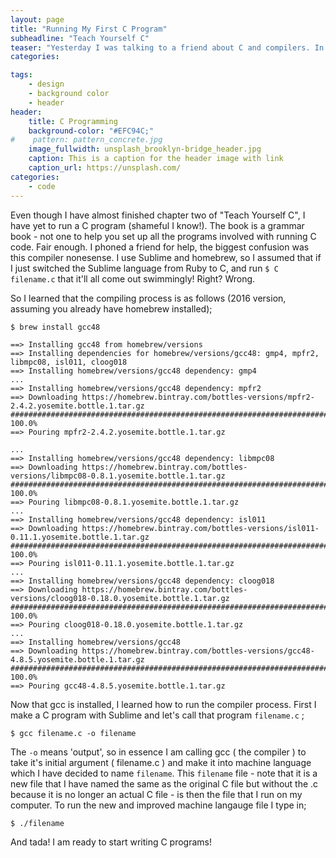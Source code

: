 ```yaml
---
layout: page
title: "Running My First C Program"
subheadline: "Teach Yourself C"
teaser: "Yesterday I was talking to a friend about C and compilers. In Ruby, the need to compile a code is unheard of and the concept was completely foreign to me with C - once again reminding me why I am learning C in the first place. There is so much I am learning from C that I would never have learned from Ruby! And as much as it pains me to say it, learning Ruby first has some disadvantages. For one, Ruby *does* compile your code, it just does it behind the poorly lit alley so that no one can see it. Much of Ruby is done behind the scenes so you don't have to worry your pretty little programmer head about it - which makes it incredibly convenient but also misleading."
categories:

tags:
    - design
    - background color
    - header
header:
    title: C Programming
    background-color: "#EFC94C;"
#    pattern: pattern_concrete.jpg
    image_fullwidth: unsplash_brooklyn-bridge_header.jpg
    caption: This is a caption for the header image with link
    caption_url: https://unsplash.com/
categories:
    - code
---
```


Even though I have almost finished chapter two of "Teach Yourself C", I have yet to run a C program (shameful I know!). The book is a grammar book - not one to help you set up all the programs involved with running C code. Fair enough. I phoned a friend for help, the biggest confusion was this compiler nonesense. I use Sublime and homebrew, so I assumed that if I just switched the Sublime language from Ruby to C, and run `$ C filename.c` that it'll all come out swimmingly! Right? Wrong.

So I learned that the compiling process is as follows (2016 version, assuming you already have homebrew installed);

`$ brew install gcc48`

```
==> Installing gcc48 from homebrew/versions
==> Installing dependencies for homebrew/versions/gcc48: gmp4, mpfr2, libmpc08, isl011, cloog018
==> Installing homebrew/versions/gcc48 dependency: gmp4
...
==> Installing homebrew/versions/gcc48 dependency: mpfr2
==> Downloading https://homebrew.bintray.com/bottles-versions/mpfr2-2.4.2.yosemite.bottle.1.tar.gz
######################################################################## 100.0%
==> Pouring mpfr2-2.4.2.yosemite.bottle.1.tar.gz

...
==> Installing homebrew/versions/gcc48 dependency: libmpc08
==> Downloading https://homebrew.bintray.com/bottles-versions/libmpc08-0.8.1.yosemite.bottle.1.tar.gz
######################################################################## 100.0%
==> Pouring libmpc08-0.8.1.yosemite.bottle.1.tar.gz
...
==> Installing homebrew/versions/gcc48 dependency: isl011
==> Downloading https://homebrew.bintray.com/bottles-versions/isl011-0.11.1.yosemite.bottle.1.tar.gz
######################################################################## 100.0%
==> Pouring isl011-0.11.1.yosemite.bottle.1.tar.gz
...
==> Installing homebrew/versions/gcc48 dependency: cloog018
==> Downloading https://homebrew.bintray.com/bottles-versions/cloog018-0.18.0.yosemite.bottle.1.tar.gz
######################################################################## 100.0%
==> Pouring cloog018-0.18.0.yosemite.bottle.1.tar.gz
...
==> Installing homebrew/versions/gcc48
==> Downloading https://homebrew.bintray.com/bottles-versions/gcc48-4.8.5.yosemite.bottle.1.tar.gz
######################################################################## 100.0%
==> Pouring gcc48-4.8.5.yosemite.bottle.1.tar.gz
```

Now that gcc is installed, I learned how to run the compiler process. First I make a C program with Sublime and let's call that program `filename.c` ;

`$ gcc filename.c -o filename`

The `-o` means 'output', so in essence I am calling gcc ( the compiler ) to take it's initial argument ( filename.c ) and make it into machine language which I have decided to name `filename`. This `filename` file - note that it is a new file that I have named the same as the original C file but without the .c because it is no longer an actual C file - is then the file that I run on my computer. To run the new and improved machine langauge file I type in;

`$ ./filename `

And tada! I am ready to start writing C programs!







